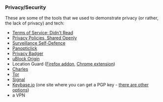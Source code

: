 <h3>Privacy/Security</h3>

<p>These are some of the tools that we used to demonstrate privacy (or rather, the lack of privacy) and tech:</p>

<ul>
<li><a href="https://tosdr.org/">Terms of Service; Didn't Read</a></li>
<li><a href="http://privacybychoice.github.io/">Privacy Policies, Shared Openly</a></li>
<li><a href="https://ssd.eff.org/">Surveillance Self-Defence</a></li>
<li><a href="https://firstpartysimulator.net/">Panopticlick</a></li>
<li><a href="https://www.eff.org/privacybadger">Privacy Badger</a></li>
<li><a href="https://github.com/gorhill/uBlock">uBlock Origin</a></li>
<li>Location Guard (<a href="https://addons.mozilla.org/en-US/firefox/addon/location-guard">Firefox addon</a>, <a href="https://chrome.google.com/webstore/detail/location-guard/cfohepagpmnodfdmjliccbbigdkfcgia">Chrome extension</a>)</li>
<li><a href="https://www.charlesproxy.com/">Charles</a></li>
<li><a href="https://www.torproject.org/">Tor</a></li>
<li><a href="https://whispersystems.org/">Signal</a></li>
<li><a href="https://keybase.io/audreywatters">Keybase.io</a> (one site where you can get a PGP key - <a href="https://cryptography.org/getpgp.htm">there are other options</a>)</li>
<li>a VPN</li>
</ul>
